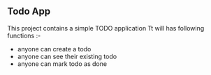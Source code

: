 ## Todo App

This project contains a simple TODO application 
Tt will has following functions :-
- anyone can create a todo
- anyone can see their existing todo
- anyone can mark todo as done 